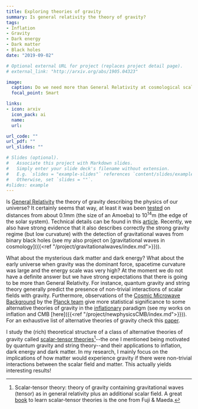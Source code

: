 ```yaml
---
title: Exploring theories of gravity
summary: Is general relativity the theory of gravity?
tags:
- Inflation
- Gravity
- Dark energy
- Dark matter
- Black holes
date: "2019-09-02"

# Optional external URL for project (replaces project detail page).
# external_link: "http://arxiv.org/abs/1905.04323"

image:
  caption: Do we need more than General Relativity at cosmological scales?
  focal_point: Smart

links:
- icon: arxiv
  icon_pack: ai
  name:
  url: 

url_code: ""
url_pdf: ""
url_slides: ""

# Slides (optional).
#   Associate this project with Markdown slides.
#   Simply enter your slide deck's filename without extension.
#   E.g. `slides = "example-slides"` references `content/slides/example-slides.md`.
#   Otherwise, set `slides = ""`.
#slides: example
---
```

Is [General Relativity](https://en.wikipedia.org/wiki/Introduction_to_general_relativity) the theory of gravity describing the physics of our universe? It certainly seems that way, at least it was been [tested](https://en.wikipedia.org/wiki/Tests_of_general_relativity) on distances from about $0.1$mm (the size of an Amoeba) to $10^{14}$m (the edge of the solar system). Technical details can be found in this [article](https://arxiv.org/pdf/1403.7377.pdf). Recently, we also have strong evidence that it also describes correctly the strong gravity regime (but low curvature) with the detection of gravitational waves from binary black holes (see my also project on [gravitational waves in cosmology]({{<ref "/project/gravitationalwaves/index.md">}})). 

What about the mysterious dark matter and dark energy? What about the early universe when gravity was the dominant force, spacetime curvature was large and the energy scale was very high? At the moment we do not have a definite answer but we have strong expectations that there is going to be more than General Relativity. For instance, quantum gravity and string theory generally predict the presence of non-trivial interactions of scalar fields with gravity. Furthermore, observations of the [Cosmic Microwave Background](https://en.wikipedia.org/wiki/Cosmic_microwave_background) by the [Planck team](https://arxiv.org/abs/1807.06211) give more statistical significance to some alternative theories of gravity in the [inflationary](https://en.wikipedia.org/wiki/Inflation_(cosmology)) paradigm (see my works on inflation and CMB [here]({{<ref "/project/newphysicsCMB/index.md">}})). For an exhaustive list of alternative theories of gravity check this [paper](https://arxiv.org/pdf/1106.2476.pdf).

I study the (rich) theoretical structure of a class of alternative theories of gravity called [scalar-tensor theories](https://en.wikipedia.org/wiki/Scalar–tensor_theory)[^1]--the one I mentioned being motivated by quantum gravity and string theory--and their applications to inflation, dark energy and dark matter. In my research, I mainly focus on the implications of how matter would experience gravity if there were non-trivial interactions between the scalar field and matter. This actually yields interesting results!


[^1]: Scalar-tensor theory: theory of gravity containing gravitational waves (tensor) as in general relativity plus an additional scalar field. A great [book](http://inspirehep.net/record/618647?ln=en) to learn scalar-tensor theories is the one from Fuji & Maeda.